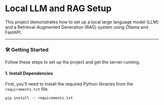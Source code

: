 # Local LLM and RAG Setup

This project demonstrates how to set up a local large language model (LLM) and a Retrieval-Augmented Generation (RAG) system using Ollama and FastAPI.

---

### 🛠️ Getting Started

Follow these steps to set up the project and get the server running.

#### 1. Install Dependencies

First, you'll need to install the required Python libraries from the `requirements.txt` file.

```bash
pip install -r requirements.txt
